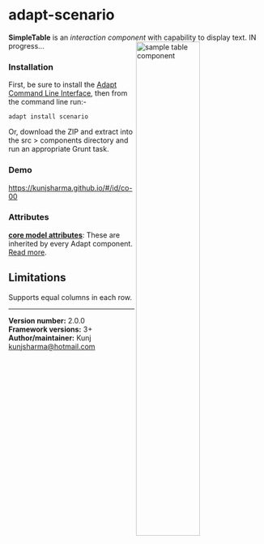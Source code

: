 # adapt-scenario  


**SimpleTable** is an *interaction component* with capability to display text. IN progress...
<img src="sample/scenario.png" alt="sample table component" align="right" width="50%">

### Installation
First, be sure to install the [Adapt Command Line Interface](https://github.com/cajones/adapt-cli), then from the command line run:-

    adapt install scenario
    
Or, download the ZIP and extract into the src > components directory and run an appropriate Grunt task.

### Demo

https://kunjsharma.github.io/#/id/co-00

### Attributes

[**core model attributes**](https://github.com/adaptlearning/adapt_framework/wiki/Core-model-attributes): These are inherited by every Adapt component. [Read more](https://github.com/adaptlearning/adapt_framework/wiki/Core-model-attributes).


## Limitations

Supports equal columns in each row. 

----------------------------
**Version number:**  2.0.0  
**Framework versions:** 3+  
**Author/maintainer:** Kunj kunjsharma@hotmail.com  
